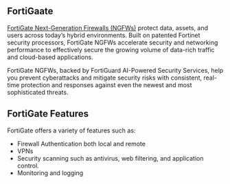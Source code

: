 ## FortiGaate

[FortiGate Next-Generation Firewalls (NGFWs)](https://www.fortinet.com/products/next-generation-firewall) protect data, assets, and users across today’s hybrid environments. Built on patented Fortinet security processors, FortiGate NGFWs accelerate security and networking performance to effectively secure the growing volume of data-rich traffic and cloud-based applications. 

FortiGate NGFWs, backed by FortiGuard AI-Powered Security Services, help you prevent cyberattacks and mitigate security risks with consistent, real-time protection and responses against even the newest and most sophisticated threats.
<br>

## FortiGate Features

FortiGate offers a variety of features such as:

* Firewall Authentication both local and remote
* VPNs
* Security scanning such as antivirus, web filtering, and application control.
* Monitoring and logging
<br>





